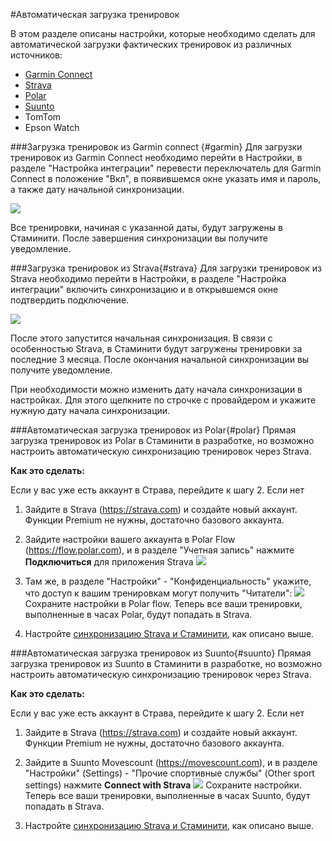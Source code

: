 #Автоматическая загрузка тренировок

В этом разделе описаны настройки, которые необходимо сделать для автоматической загрузки фактических тренировок из различных источников:
* [Garmin Connect](#garmin)
* [Strava](#strava)
* [Polar](#polar)
* [Suunto](#suunto)
* TomTom
* Epson Watch

###Загрузка тренировок из Garmin connect {#garmin}
Для загрузки тренировок из Garmin Connect необходимо перейти в Настройки, в разделе "Настройка интеграции" перевести  переключатель для Garmin Connect в положение "Вкл", в появившемся окне указать имя и пароль, а также дату начальной синхронизации. 

![](http://content.staminity.com/assets/images/settings/GarminConnectSync.png)

Все тренировки, начиная с указанной даты, будут загружены в Стаминити.
После завершения синхронизации вы получите уведомление.


###Загрузка тренировок из Strava{#strava}
Для загрузки тренировок из Strava необходимо перейти в Настройки, в разделе "Настройка интеграции" включить синхронизацию и в открывшемся окне подтвердить подключение. 

![](http://content.staminity.com/assets/images/settings/StravaConnectSync.png)

После этого запустится начальная синхронизация. В связи с особенностью Strava, в Стаминити будут загружены тренировки за последние 3 месяца. После окончания начальной синхронизации вы получите уведомление.

При необходимости можно изменить дату начала синхронизации в настройках. Для этого щелкните по строчке с провайдером и укажите нужную дату начала синхронизации.

###Автоматическая загрузка тренировок из Polar{#polar}
Прямая загрузка тренировок из Polar в Стаминити в разработке, но возможно настроить автоматическую синхронизацию тренировок через Strava.

**Как это сделать:**

Если у вас уже есть аккаунт в Страва, перейдите к шагу 2.
Если нет

1. Зайдите в Strava (https://strava.com) и создайте новый аккаунт. Функции Premium не нужны, достаточно базового аккаунта.

2. Зайдите настройки вашего аккаунта в Polar Flow (https://flow.polar.com), и в разделе "Учетная запись" нажмите **Подключиться** для приложения Strava
![](http://content.staminity.com/assets/images/settings/Polar-Flow-Settings.png)

3. Там же, в разделе "Настройки" - "Конфиденциальность" укажите, что доступ к вашим тренировкам могут получить "Читатели":
![](http://content.staminity.com/assets/images/settings/Polar-Flow-Settings-Privacy.png)
Сохраните настройки в Polar flow. Теперь все ваши тренировки, выполненные в часах Polar, будут попадать в Strava.

4. Настройте [синхронизацию Strava и Стаминити](#strava), как описано выше.

###Автоматическая загрузка тренировок из Suunto{#suunto}
Прямая загрузка тренировок из Suunto в Стаминити в разработке, но возможно настроить автоматическую синхронизацию тренировок через Strava.

**Как это сделать:**

Если у вас уже есть аккаунт в Страва, перейдите к шагу 2.
Если нет

1. Зайдите в Strava (https://strava.com) и создайте новый аккаунт. Функции Premium не нужны, достаточно базового аккаунта.

2. Зайдите в Suunto Movescount (https://movescount.com), и в разделе "Настройки" (Settings) - "Прочие спортивные службы" (Other sport settings) нажмите **Connect with Strava** 
![](http://content.staminity.com/assets/images/settings/Movescount-Settings.png)
Сохраните настройки. Теперь все ваши тренировки, выполненные в часах Suunto, будут попадать в Strava.

3. Настройте [синхронизацию Strava и Стаминити](#strava), как описано выше.